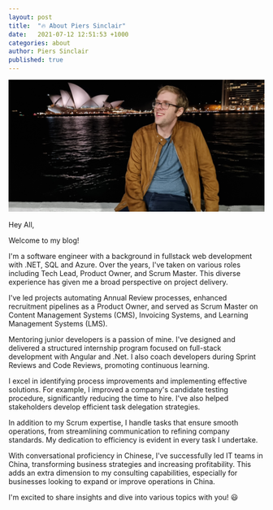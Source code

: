 ```yaml
---
layout: post
title:  "🔥 About Piers Sinclair"
date:   2021-07-12 12:51:53 +1000
categories: about
author: Piers Sinclair
published: true
---
```

        
![Piers Sinclair](/assets/images/2021-07-12-piers.jpg)

Hey All,

Welcome to my blog!

I'm a software engineer with a background in fullstack web development with .NET, SQL and Azure. Over the years, I've taken on various roles including Tech Lead, Product Owner, and Scrum Master. This diverse experience has given me a broad perspective on project delivery.

I've led projects automating Annual Review processes, enhanced recruitment pipelines as a Product Owner, and served as Scrum Master on Content Management Systems (CMS), Invoicing Systems, and Learning Management Systems (LMS).

Mentoring junior developers is a passion of mine. I've designed and delivered a structured internship program focused on full-stack development with Angular and .Net. I also coach developers during Sprint Reviews and Code Reviews, promoting continuous learning.

I excel in identifying process improvements and implementing effective solutions. For example, I improved a company's candidate testing procedure, significantly reducing the time to hire. I've also helped stakeholders develop efficient task delegation strategies.

In addition to my Scrum expertise, I handle tasks that ensure smooth operations, from streamlining communication to refining company standards. My dedication to efficiency is evident in every task I undertake.

With conversational proficiency in Chinese, I've successfully led IT teams in China, transforming business strategies and increasing profitability. This adds an extra dimension to my consulting capabilities, especially for businesses looking to expand or improve operations in China.

I'm excited to share insights and dive into various topics with you! 😃
